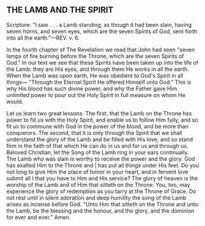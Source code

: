 ## THE LAMB AND THE SPIRIT ##

Scripture: "I saw . . . a Lamb standing, as though it had been slain, having seven horns, and seven eyes, which are the seven Spirits of God, sent forth into all the earth."—REV. v. 6.



In the fourth chapter of The Revelation we read that John had seen "seven lamps of fire burning before the Throne, which are the seven Spirits of God." In our text we see that these Spirits have been taken up into the life of the Lamb: they are His eyes; and through them He works in all the earth. When the Lamb was upon earth, He was obedient to God's Spirit in all things— "Through the Eternal Spirit He offered Himself unto God." This is why His blood has such divine power, and why the Father gave Him unlimited power to pour out the Holy Spirit in full measure on whom He would.



Let us learn two great lessons. The first, that the Lamb on the Throne has power to fill us with the Holy Spirit, and enable us to follow Him fully, and so fit us to commune with God in the power of the blood, and be more than conquerors. The second, that it is only through the Spirit that we shall understand the glory of the Lamb and be filled with His love, and so stand firm in the faith of that which He can do in us and for us and through us. Beloved Christian, let the Song of the Lamb ring in your ears continually. The Lamb who was slain is worthy to receive the power and the glory. God has exalted Him to the Throne and | has put all things under His feet. Do you not long to give Him the place of honor in your heart, and in fervent love submit all I that you have to Him and His service? The glory of heaven is the worship of the Lamb and of Him that sitteth on the Throne. You, too, may experience the glory of redemption as you tarry at the Throne of Grace. Do not rest until in silent adoration and deep humility the song of the Lamb arises as incense before God. "Unto Him that sitteth on the Throne and unto the Lamb, be the blessing and the honour, and the glory, and the dominion for ever and ever." Amen.

